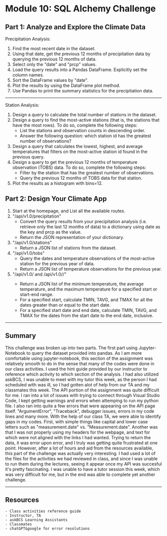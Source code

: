# Module 10: SQL Alchemy Challenge
## Part 1: Analyze and Explore the Climate Data
Precipitation Analysis:
1. Find the most recent date in the dataset.
2. Using that date, get the previous 12 months of precipitation data by querying the previous 12 months of data.
3. Select only the "date" and "prcp" values.
4. Load the query results into a Pandas DataFrame. Explicitly set the column names.
5. Sort the DataFrame values by "date".
6. Plot the results by using the DataFrame plot method.
7. Use Pandas to print the summary statistics for the precipitation data.
-----------
Station Analysis:
1. Design a query to calculate the total number of stations in the dataset.
2. Design a query to find the most-active stations (that is, the stations that have the most rows). To do so, complete the following steps:
    - List the stations and observation counts in descending order.
    - Answer the following question: which station id has the greatest number of observations?
3. Design a query that calculates the lowest, highest, and average temperatures that filters on the most-active station id found in the previous query.
4. Design a query to get the previous 12 months of temperature observation (TOBS) data. To do so, complete the following steps:
    - Filter by the station that has the greatest number of observations.
    - Query the previous 12 months of TOBS data for that station.
5. Plot the results as a histogram with bins=12.

## Part 2: Design Your Climate App
1. Start at the homepage, and List all the available routes.
2. "/api/v1.0/precipitation"
    - Convert the query results from your precipitation analysis (i.e. retrieve only the last 12 months of data) to a dictionary using date as the key and prcp as the value.
    - Return the JSON representation of your dictionary.
3. "/api/v1.0/stations"
    - Return a JSON list of stations from the dataset.
4. "/api/v1.0/tobs"
    - Query the dates and temperature observations of the most-active station for the previous year of data.
    - Return a JSON list of temperature observations for the previous year.
5. "/api/v1.0/<start> and /api/v1.0/<start>/<end>"
    - Return a JSON list of the minimum temperature, the average temperature, and the maximum temperature for a specified start or start-end range.
    - For a specified start, calculate TMIN, TAVG, and TMAX for all the dates greater than or equal to the start date.
    - For a specified start date and end date, calculate TMIN, TAVG, and TMAX for the dates from the start date to the end date, inclusive.
--------
## Summary
This challenge was broken up into two parts. The first part using Jupyter-Notebook to query the dataset provided into pandas. As I am more comfortable using jupyter-notebook, this section of the assignment was relatively smooth to do in the sense that many of the codes were done in our class activities. I used the hint guide provided by our instructor to reference which activity to which section of the analysis. I had also utilized askBCS, I was unable to meet with my tutor this week, as the person I had scheduled with was ill, so I had gotten alot of help from our TA and my classmates this week.
The API portion of the assignment was quite difficult for me. I ran into a lot of issues with trying to connect through Visual Studio Code, I kept getting warnings and errors when attemping to run my python file. I also ran into quite a few errors that were appearing on the API page itself. "ArgumentError", "Traceback", debugger issues, errors in my code lines and many more. With the help of our class TA, we were able to identify gaps in my codes. First, with simple things like capital and lower case letters such as "measurement.date" vs. "Measurement.date". Another was that I was not properly using my headers for the webpage, and text for which were not aligned with the links I had wanted. Trying to return the data, it was error upon error, and I truly was getting quite frustrated at one point. However, after a lot of hours and aid from the resources available, this part of the challenge was actually very interesting. I had used a lot of the files for the activities we had reviewed in class, and since I was unable to run them during the lectures, seeing it appear once my API was succesful it's pretty fascinating. I was unable to have a tutor session this week, which was very difficult for me, but in the end was able to complete yet another challenge.

-------
## Resources
    - Class activities reference guide
    - Instructor, TA
    - askBCS Learning Assistants
    - Classmates
    - chatGPT&google for error resolutions
    
